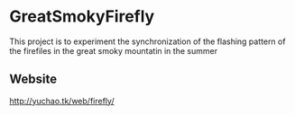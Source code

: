 # GreatSmokyFirefly
This project is to experiment the synchronization of the flashing pattern of the firefiles in the great smoky mountatin in the summer

Website
---
http://yuchao.tk/web/firefly/
